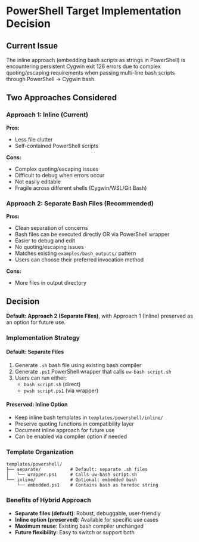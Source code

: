 # PowerShell Target Implementation Decision

## Current Issue
The inline approach (embedding bash scripts as strings in PowerShell) is encountering persistent Cygwin exit 126 errors due to complex quoting/escaping requirements when passing multi-line bash scripts through PowerShell → Cygwin bash.

## Two Approaches Considered

### Approach 1: Inline (Current)
**Pros:**
- Less file clutter
- Self-contained PowerShell scripts

**Cons:**
- Complex quoting/escaping issues
- Difficult to debug when errors occur
- Not easily editable
- Fragile across different shells (Cygwin/WSL/Git Bash)

### Approach 2: Separate Bash Files (Recommended)
**Pros:**
- Clean separation of concerns
- Bash files can be executed directly OR via PowerShell wrapper
- Easier to debug and edit
- No quoting/escaping issues
- Matches existing `examples/bash_outputs/` pattern
- Users can choose their preferred invocation method

**Cons:**
- More files in output directory

## Decision
**Default: Approach 2 (Separate Files)**, with Approach 1 (Inline) preserved as an option for future use.

### Implementation Strategy

#### Default: Separate Files
1. Generate `.sh` bash file using existing bash compiler
2. Generate `.ps1` PowerShell wrapper that calls `uw-bash script.sh`
3. Users can run either:
   - `bash script.sh` (direct)
   - `pwsh script.ps1` (via wrapper)

#### Preserved: Inline Option
- Keep inline bash templates in `templates/powershell/inline/`
- Preserve quoting functions in compatibility layer
- Document inline approach for future use
- Can be enabled via compiler option if needed

### Template Organization
```
templates/powershell/
├── separate/           # Default: separate .sh files
│   └── wrapper.ps1     # Calls uw-bash script.sh
└── inline/             # Optional: embedded bash
    └── embedded.ps1    # Contains bash as heredoc string
```

### Benefits of Hybrid Approach
- **Separate files (default)**: Robust, debuggable, user-friendly
- **Inline option (preserved)**: Available for specific use cases
- **Maximum reuse**: Existing bash compiler unchanged
- **Future flexibility**: Easy to switch or support both
